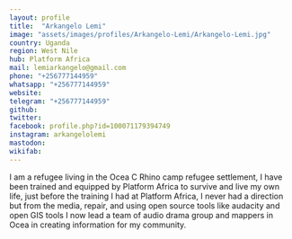 ```yaml
---
layout: profile
title:  "Arkangelo Lemi"
image: "assets/images/profiles/Arkangelo-Lemi/Arkangelo-Lemi.jpg"
country: Uganda
region: West Nile
hub: Platform Africa
mail: lemiarkangelo@gmail.com
phone: "+256777144959"
whatsapp: "+256777144959"
website: 
telegram: "+256777144959"
github: 
twitter: 
facebook: profile.php?id=100071179394749
instagram: arkangelolemi
mastodon: 
wikifab:
---
```

I am a refugee living in the Ocea C Rhino camp refugee settlement, I have been trained and equipped by Platform Africa to survive and live my own life, just before the training I had at Platform Africa, I never had a direction but from the media, repair, and using open source tools like audacity and open GIS tools I now lead a team of audio drama group and mappers in Ocea in creating information for my community. 